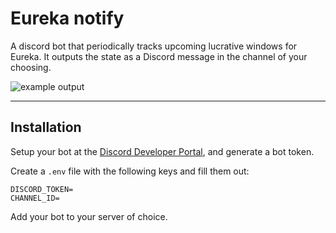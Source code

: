 # Eureka notify

A discord bot that periodically tracks upcoming lucrative windows for Eureka. It outputs the state as a Discord message in the channel of your choosing.

![example output](https://i.imgur.com/nFXMCRi.png)

---
## Installation

Setup your bot at the [Discord Developer Portal](https://discord.com/developers/applications), and generate a bot token.

Create a `.env` file with the following keys and fill them out:

    DISCORD_TOKEN=
    CHANNEL_ID=

Add your bot to your server of choice.